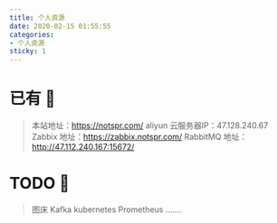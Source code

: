 ```yaml
---
title: 个人资源
date: 2020-02-15 01:55:55
categories: 
- 个人资源
sticky: 1
---
```


# 已有 :sunflower:
> 本站地址：https://notspr.com/
> aliyun 云服务器IP：47.128.240.67
> Zabbix 地址：https://zabbix.notspr.com/
> RabbitMQ 地址： http://47.112.240.167:15672/

# TODO :memo:

> 图床
> Kafka
> kubernetes
> Prometheus
> .......